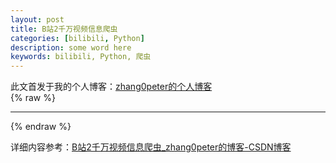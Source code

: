 ```yaml
---
layout: post
title: B站2千万视频信息爬虫
categories: [bilibili, Python]
description: some word here
keywords: bilibili, Python, 爬虫
---
```


此文首发于我的个人博客：[zhang0peter的个人博客](https://zhang0peter.com)         
{% raw %}
***          
{% endraw %}

详细内容参考：[B站2千万视频信息爬虫_zhang0peter的博客-CSDN博客](https://zhang0peter.blog.csdn.net/article/details/83419311)

